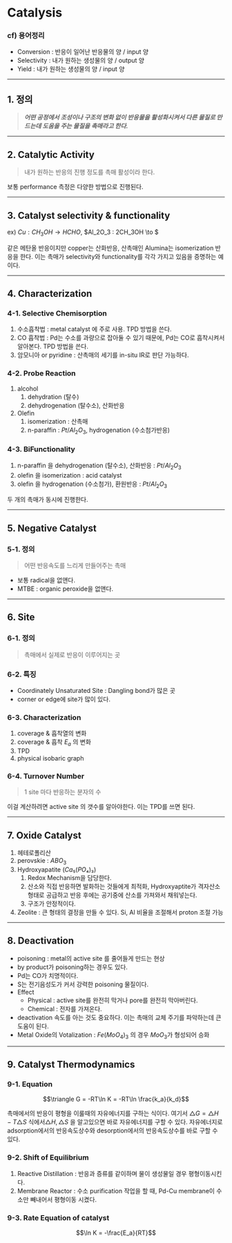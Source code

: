 # Catalysis

### cf) 용어정리

- Conversion : 반응이 일어난 반응물의 양 / input 양
- Selectivity : 내가 원하는 생성물의 양 / output 양
- Yield : 내가 원하는 생성물의 양 / input 양

------------

## 1. 정의

> _**어떤 공정에서 조성이나 구조의 변화 없이 반응물을 활성화시켜서 다른 물질로 만드는데 도움을 주는 물질을 촉매라고 한다.**_

------------

## 2. Catalytic Activity

> 내가 원하는 반응의 진행 정도를 촉매 활성이라 한다. 

보통 performance 측정은 다양한 방법으로 진행된다.

------------

## 3. Catalyst selectivity & functionality

ex) $Cu : CH_3OH \to HCHO$, $Al_2O_3 : 2CH_3OH \to $

같은 메탄올 반응이지만 copper는 산화반응, 산촉매인 Alumina는 isomerization 반응을 한다. 이는 촉매가 selectivity와 functionality를 각각 가지고 있음을 증명하는 예이다.

------------

## 4. Characterization

### 4-1. Selective Chemisorption

1. 수소흡착법 : metal catalyst 에 주로 사용. TPD 방법을 쓴다.
2. CO 흡착법 : Pd는 수소를 과량으로 잡아둘 수 있기 때문에, Pd는 CO로 흡착시켜서 알아본다. TPD 방법을 쓴다.
3. 암모니아 or pyridine : 산촉매의 세기를 in-situ IR로 판단 가능하다.

### 4-2. Probe Reaction

1. alcohol
   1. dehydration (탈수)
   2. dehydrogenation (탈수소), 산화반응
2. Olefin
   1. isomerization : 산촉매
   2. n-paraffin : $Pt/Al_2O_3$, hydrogenation (수소첨가반응)

### 4-3. BiFunctionality

1. n-paraffin 을 dehydrogenation (탈수소), 산화반응 : $Pt/Al_2O_3$
2. olefin 을 isomerization : acid catalyst
3. olefin 을 hydrogenation (수소첨가), 환원반응 : $Pt/Al_2O_3$

두 개의 촉매가 동시에 진행한다.

------------

## 5. Negative Catalyst

### 5-1. 정의

> 어떤 반응속도를 느리게 만들어주는 촉매

- 보통 radical을 없앤다.
- MTBE : organic peroxide을 없앤다.

------------

## 6. Site

### 6-1. 정의

> 촉매에서 실제로 반응이 이루어지는 곳

### 6-2. 특징

- Coordinately Unsaturated Site : Dangling bond가 많은 곳
- corner or edge에 site가 많이 있다.

### 6-3. Characterization

1. coverage & 흡착열의 변화
2. coverage & 흡착 $E_a$ 의 변화
3. TPD
4. physical isobaric graph

### 6-4. Turnover Number

> 1 site 마다 반응하는 분자의 수

이걸 계산하려면 active site 의 갯수를 알아야한다. 이는 TPD를 쓰면 된다.

------------

## 7. Oxide Catalyst

1. 헤테로폴리산
2. perovskie : $ABO_3$
3. Hydroxyapatite ($Ca₅(PO₄)₃$)
   1. Redox Mechanism을 담당한다. 
   2. 산소와 직접 반응하면 발화하는 것들에게 최적화, Hydroxyaptite가 격자산소 형태로 공급하고 반응 후에는 공기중에 산소를 가져와서 채워넣는다.
   3. 구조가 안정적이다.
4. Zeolite : 큰 형태의 결정을 만들 수 있다. Si, Al 비율을 조절해서 proton 조절 가능

------------

## 8. Deactivation

- poisoning : metal의 active site 를 줄어들게 만드는 현상
- by product가 poisoning하는 경우도 있다.
- Pd는 CO가 치명적이다.
- S는 전기음성도가 커서 강력한 poisoning 물질이다.
- Effect
  - Physical : active site를 완전히 막거나 pore를 완전히 막아버린다.
  - Chemical : 전자를 가져온다.
- deactivation 속도를 아는 것도 중요하다. 이는 촉매의 교체 주기를 파악하는데 큰 도움이 된다.
- Metal Oxide의 Votalization : $Fe(MoO_4)_3$ 의 경우 $MoO_3$가 형성되어 승화

------------

## 9. Catalyst Thermodynamics

### 9-1. Equation

$$\triangle G = -RT\ln K = -RT\ln \frac{k_a}{k_d}$$

촉매에서의 반응이 평형을 이룰때의 자유에너지를 구하는 식이다. 여기서 $\triangle G = \triangle H - T \triangle S$ 식에서$\triangle H, \triangle S$ 을 알고있으면 바로 자유에너지를 구할 수 있다. 자유에너지로 adsorption에서의 반응속도상수와 desorption에서의 반응속도상수를 바로 구할 수 있다.

### 9-2. Shift of Equilibrium

1. Reactive Distillation : 반응과 증류를 같이하며 물이 생성물일 경우 평형이동시킨다.
2. Membrane Reactor : 수소 purification 작업을 할 때, Pd-Cu membrane이 수소만 빼내어서 평형이동 시켰다.

### 9-3. Rate Equation of catalyst

$$\ln K = -\frac{E_a}{RT}$$